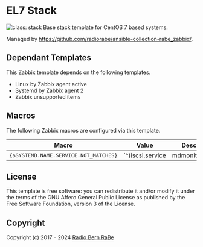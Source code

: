 # EL7 Stack

![class: stack](https://img.shields.io/badge/class-stack) 
Base stack template for CentOS 7 based systems.

Managed by <https://github.com/radiorabe/ansible-collection-rabe_zabbix/>.


## Dependant Templates

This Zabbix template depends on the following templates.

* Linux by Zabbix agent active
* Systemd by Zabbix agent 2
* Zabbix unsupported items

## Macros

The following Zabbix macros are configured via this template.

| Macro | Value | Description |
| ----- | ----- | ----------- |
| `{$SYSTEMD.NAME.SERVICE.NOT_MATCHES}` | `^(iscsi\.service|mdmonitor\.service|microcode\.service|multipathd\.service|udisks2\.service|selinux-autorelabel-mark\.service|iscsi-onboot\.service|vgauthd\.service|vmtoolsd\.service|abrt-vmcore\.service|dmraid-activation\.service|abrt-xorg\.service|rhel-configure\.service|systemd-readahead-collect\.service|rhel-autorelabel\.service|irqbalance\.service|rhel-loadmodules\.service|systemd-readahead-replay\.service|rhel-autorelabel-mark\.service)$` | Filter of systemd service units by name |

## License

This template is free software: you can redistribute it and/or modify it under
the terms of the GNU Affero General Public License as published by the Free
Software Foundation, version 3 of the License.

## Copyright

Copyright (c) 2017 - 2024 [Radio Bern RaBe](http://www.rabe.ch)
